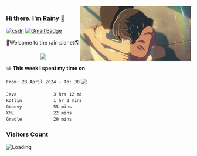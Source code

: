 <img  align='right' height="150" src="https://github.com/LikeRainDay/LikeRainDay/blob/master/pic/img_rain_1.gif?raw=true">



### Hi there. I'm Rainy :lemon:

[![csdn](https://img.shields.io/badge/-csdn-c14438?style=flat-square&logo=c&logoColor=white)](https://blog.csdn.net/qq_15807167)
[![Gmail Badge](https://img.shields.io/badge/-gmail-c14438?style=flat-square&logo=Gmail&logoColor=white&link=mailto:houshuai0816@gmail.com)](mailto:houshuai0816@gmail.com)

🚀Welcome to the rain planet🌎

<center>
<img align='center'  src="https://source.unsplash.com/user/rainyhehe/likes">
</center>

📊 **This week I spent my time on**

<img align='right'   width="300" src="https://github-readme-stats.vercel.app/api?username=LikeRainDay&show_icons=true&title_color=fff&icon_color=79ff97&text_color=9f9f9f&bg_color=151515&count_private=true">

<!--START_SECTION:waka-->

```txt
From: 23 April 2024 - To: 30 April 2024

Java              3 hrs 12 mins   ████████████▒░░░░░░░░░░░░   49.11 %
Kotlin            1 hr 2 mins     ████░░░░░░░░░░░░░░░░░░░░░   15.96 %
Groovy            55 mins         ███▓░░░░░░░░░░░░░░░░░░░░░   14.22 %
XML               22 mins         █▒░░░░░░░░░░░░░░░░░░░░░░░   05.72 %
Gradle            20 mins         █▒░░░░░░░░░░░░░░░░░░░░░░░   05.12 %
```

<!--END_SECTION:waka-->

### Visitors Count
<img align="left" src = "https://profile-counter.glitch.me/LikeRainDay/count.svg" alt ="Loading">
